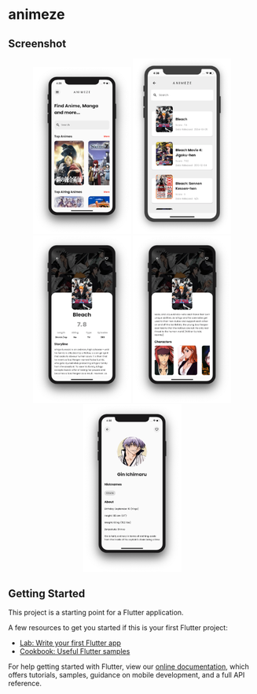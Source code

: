 # animeze

## Screenshot

<p align="center">
  <img src="screenshots/Home.png" width="200">
  <img src="screenshots/Search.png" width="200">
  <img src="screenshots/AnimeDetails.png" width="200">
  <img src="screenshots/AnimeDetails2.png" width="200">
  <img src="screenshots/CharacterDetails.png" width="200">
</p>

## Getting Started

This project is a starting point for a Flutter application.

A few resources to get you started if this is your first Flutter project:

- [Lab: Write your first Flutter app](https://flutter.dev/docs/get-started/codelab)
- [Cookbook: Useful Flutter samples](https://flutter.dev/docs/cookbook)

For help getting started with Flutter, view our
[online documentation](https://flutter.dev/docs), which offers tutorials,
samples, guidance on mobile development, and a full API reference.
